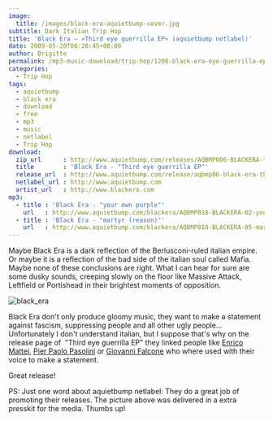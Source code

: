 ```yaml
---
image:
  title: /images/black-era-aquietbump-cover.jpg
subtitle: Dark Italian Trip Hop
title: 'Black Era – »Third eye guerrilla EP« (aquietbump netlabel)'
date: 2009-05-20T08:20:45+00:00
author: Brigitte
permalink: /mp3-music-download/trip-hop/1208-black-era-eye-guerrilla-ep-aquietbump-netlabel
categories:
  - Trip Hop
tags:
  - aquietbump
  - black era
  - download
  - free
  - mp3
  - music
  - netlabel
  - Trip Hop
download:
  zip_url      : http://www.aquietbump.com/releases/AQBMP006-BLACKERA-then.zip
  title        : 'Black Era - "Third eye guerrilla EP"'
  release_url  : http://www.aquietbump.com/release/aqbmp06-black-era-then
  netlabel_url : http://www.aquietbump.com
  artist_url   : http://www.blackera.com
mp3:
  - title : 'Black Era - "your own purple"'
    url   : http://www.aquietbump.com/blackera/AQBMP018-BLACKERA-02-yourownpurple.mp3
  - title : 'Black Era - "martyr (reason)"'
    url   : http://www.aquietbump.com/blackera/AQBMP018-BLACKERA-05-martyr_reason.mp3
---
```

Maybe Black Era is a dark reflection of the Berlusconi-ruled italian empire. Or maybe it is a reflection of the bad side of the italian soul called Mafia. Maybe none of these conclusions are right. What I can hear for sure are some dusky sounds, creeping slowly on the floor like Massive Attack, Leftfield or Portishead in their brightest moments of opposition.<!--more-->

<img title="black_era" src="{{ site.url }}{{ site.baseurl }}/images/black_era.jpg">

Black Era don't only produce gloomy music, they want to make a statement against fascism, suppressing people and all other ugly people... Unfortunately I don't understand italian, but I suppose that's why on the release page of  "Third eye guerrilla EP" they linked people like [Enrico Mattei](http://en.wikipedia.org/wiki/Enrico_Mattei), [Pier Paolo Pasolini](http://en.wikipedia.org/wiki/Pier_Paolo_Pasolini) or [Giovanni Falcone](http://en.wikipedia.org/wiki/Giovanni_Falcone) who where used with their voice to make a statement.

Great release!

PS: Just one word about aquietbump netlabel: They do a great job of promoting their releases. The picture above was delivered in a extra presskit for the media. Thumbs up!
